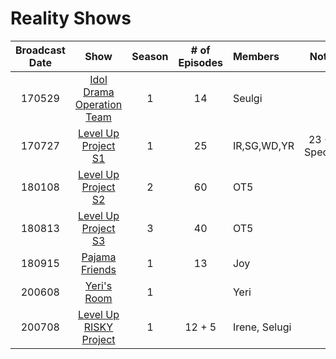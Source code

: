 # Reality Shows

| Broadcast Date |                               Show                                | Season | # of Episodes | Members        |      Notes      |
|:--------------:|:-----------------------------------------------------------------:|:------:|:-------------:|:---------------|:---------------:|
|     170529     | [Idol Drama Operation Team](./shows/idol-drama-operation-team.md) |   1    |      14       | Seulgi         |                 |
|     170727     |    [Level Up Project S1](./shows/level-up-project.md#season-1)    |   1    |      25       | IR,SG,WD,YR    | 23 + 2 Specials |
|     180108     |    [Level Up Project S2](./shows/level-up-project.md#season-2)    |   2    |      60       | OT5            |                 |
|     180813     |    [Level Up Project S3](./shows/level-up-project.md#season-3)    |   3    |      40       | OT5            |                 |
|     180915     |            [Pajama Friends](./shows/pajama-friends.md)            |   1    |      13       | Joy            |                 |
|     200608     |               [Yeri's Room](./shows/yeri's-room.md)               |   1    |               | Yeri           |                 |
|     200708     |    [Level Up RISKY Project](./shows/level-up-risky-project.md)    |   1    |    12 + 5     | Irene, Selugi  |                 |
